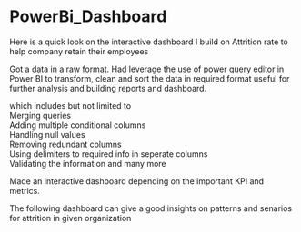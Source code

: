 # PowerBi_Dashboard
Here is a quick look on the interactive dashboard I build on Attrition rate to help company retain their employees

Got a data in a raw format. Had leverage the use of power query editor in Power BI to transform, clean and sort the data in required format useful for further analysis and building reports and dashboard. 

which includes but not limited to 
<br/>Merging queries 
<br/>Adding multiple conditional columns 
<br/>Handling null values
<br/>Removing redundant columns
<br/>Using delimiters to required info in seperate columns
<br/>Validating the information and many more

Made an interactive dashboard depending on the important KPI and metrics. 

The following dashboard can give a good insights on patterns and senarios for attrition in given organization

